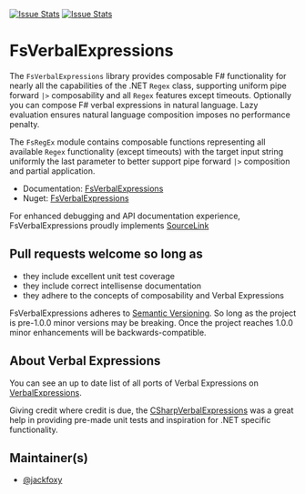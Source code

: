 [![Issue Stats](http://issuestats.com/github/verbalexpressions/FsharpVerbalExpressions/badge/issue)](http://issuestats.com/github/verbalexpressions/FsharpVerbalExpressions)
[![Issue Stats](http://issuestats.com/github/verbalexpressions/FsharpVerbalExpressions/badge/pr)](http://issuestats.com/github/verbalexpressions/FsharpVerbalExpressions)

# FsVerbalExpressions

The `FsVerbalExpressions` library provides composable F# functionality for nearly all the capabilities of the .NET `Regex` class, supporting uniform pipe forward `|>` composability and all `Regex` features except timeouts. Optionally you can compose F# verbal expressions in natural language. Lazy evaluation ensures natural language composition imposes no performance penalty.

The `FsRegEx` module contains composable functions representing all available `Regex` functionality (except timeouts) with the target input string uniformly the last parameter to better support pipe forward `|>` composition and partial application. 

- Documentation: [FsVerbalExpressions](http://verbalexpressions.github.io/FSharpVerbalExpressions/)
- Nuget: [FsVerbalExpressions](https://www.nuget.org/packages/FsVerbalExpressions "FsVerbalExpressions")

For enhanced debugging and API documentation experience, FsVerbalExpressions proudly implements [SourceLink](http://ctaggart.github.io/SourceLink/ "SourceLink")

## Pull requests welcome so long as 

- they include excellent unit test coverage 
- they include correct intellisense documentation
- they adhere to the concepts of composability and Verbal Expressions

FsVerbalExpressions adheres to [Semantic Versioning](http://semver.org/ "Semantic Versioning"). So long as the project is pre-1.0.0 minor versions may be breaking. Once the project reaches 1.0.0 minor enhancements will be backwards-compatible.

## About Verbal Expressions

You can see an up to date list of all ports of Verbal Expressions on [VerbalExpressions](http://verbalexpressions.github.io).

Giving credit where credit is due, the [CSharpVerbalExpressions](https://github.com/VerbalExpressions/CSharpVerbalExpressions "CSharpVerbalExpressions") was a great help in providing pre-made unit tests and inspiration for .NET specific functionality.

## Maintainer(s)

- [@jackfoxy](https://github.com/jackfoxy)

